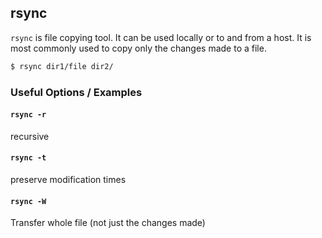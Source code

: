 ---
---

rsync
--

`rsync` is file copying tool. It can be used locally or to and from a host. It is most commonly used to copy only the changes made to a file. 

~~~ bash
$ rsync dir1/file dir2/
~~~

<!--more-->

### Useful Options / Examples

#### `rsync -r`

recursive

#### `rsync -t`

preserve modification times

#### `rsync -W`

Transfer whole file (not just the changes made)
